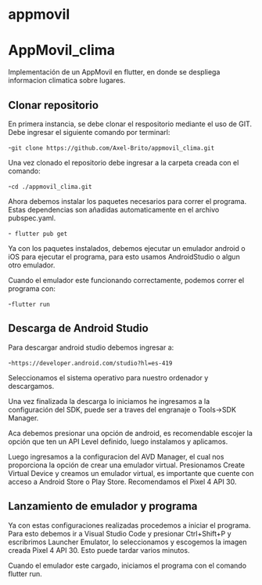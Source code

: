 # appmovil
 
# AppMovil_clima
Implementación de un AppMovil en flutter, en donde se despliega informacion climatica sobre lugares.

## Clonar repositorio
En primera instancia, se debe clonar el respositorio mediante el uso de GIT. Debe ingresar el siguiente comando por terminarl:

-```git clone https://github.com/Axel-Brito/appmovil_clima.git```

Una vez clonado el repositorio debe ingresar a la carpeta creada con el comando:

-```cd ./appmovil_clima.git```

Ahora debemos instalar los paquetes necesarios para correr el programa. Estas dependencias son añadidas automaticamente en el archivo pubspec.yaml.

-``` flutter pub get```

Ya con los paquetes instalados, debemos ejecutar un emulador android o iOS para ejecutar el programa, para esto usamos AndroidStudio o algun otro emulador.

Cuando el emulador este funcionando correctamente, podemos correr el programa con:

-```flutter run```

## Descarga de Android Studio

Para descargar android studio debemos ingresar a:

-```https://developer.android.com/studio?hl=es-419```

Seleccionamos el sistema operativo para nuestro ordenador y descargamos.

Una vez finalizada la descarga lo iniciamos he ingresamos a la configuración del SDK, puede ser a traves del engranaje o Tools->SDK Manager.

Aca debemos presionar una opción de android, es recomendable escojer la opción que ten un API Level definido, luego instalamos y aplicamos.

Luego ingresamos a la configuracion del AVD Manager, el cual nos proporciona la opción de crear una emulador virtual. Presionamos Create Virtual Device y creamos un emulador virtual, es importante que cuente con acceso a Android Store o Play Store. Recomendamos el Pixel 4 API 30.

## Lanzamiento de emulador y programa

Ya con estas configuraciones realizadas procedemos a iniciar el programa. Para esto debemos ir a Visual Studio Code y presionar Ctrl+Shift+P y escribrimos Launcher Emulator, lo seleccionamos y escogemos la imagen creada Pixel 4 API 30. Esto puede tardar varios minutos.

Cuando el emulador este cargado, iniciamos el programa con el comando flutter run.

